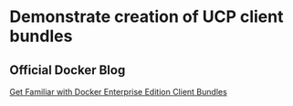 # Demonstrate creation of UCP client bundles

## Official Docker Blog
[Get Familiar with Docker Enterprise Edition Client Bundles](https://blog.docker.com/2017/09/get-familiar-docker-enterprise-edition-client-bundles/)

